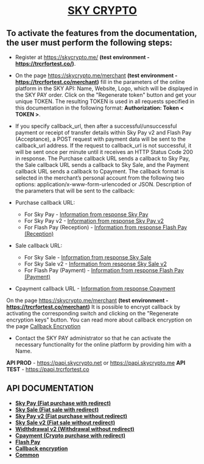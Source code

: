 <h1 align="center"><a href="https://skycrypto.me/" target="_blank">SKY CRYPTO</a> 

## To activate the features from the documentation, the user must perform the following steps:
 - Register at https://skycrypto.me/ **(test environment - https://trcrfortest.co/)**.

 - On the page https://skycrypto.me/merchant **(test environment - https://trcrfortest.co/merchant)** 
fill in the parameters of the online platform in the SKY API: Name, Website, Logo, which will be displayed in the SKY PAY order. Click on the "Regenerate token" button and get your unique TOKEN. The resulting TOKEN is used in all requests specified in this documentation in the following format: **Authorization: Token < TOKEN >**.
 - If you specify callback_url, then after a successful/unsuccessful payment or receipt of transfer details within Sky Pay v2 and Flash Pay (Acceptance), a POST request with payment data will be sent to the callback_url address. If the request to callback_url is not successful, it will be sent once per minute until it receives an HTTP Status Code 200 in response. The Purchase callback URL sends a callback to Sky Pay, the Sale callback URL sends a callback to Sky Sale, and the Payment callback URL sends a callback to Cpayment. The callback format is selected in the merchant’s personal account from the following two options: application/x-www-form-urlencoded or JSON. Description of the parameters that will be sent to the callback:
  - Purchase callback URL:
     - For Sky Pay - [Information from response Sky Pay](SKYPAY.md#Receiving-information-on-execution-SKY-PAY)
     - For Sky Pay v2 - [Information from response Sky Pay v2](SKYPAYV2.md#Receiving-information-on-execution-SKY-PAY-V2)
     - For Flash Pay (Reception) - [Information from response Flash Pay (Reception)](FLASHPAY.md#Reception)
  - Sale callback URL:
     - For Sky Sale - [Information from response Sky Sale](SKYSALE.md#Receiving-information-on-execution-SKY-SALE)
     - For Sky Sale v2 - [Information from response Sky Sale v2](SKYSALEV2.md#Receiving-information-on-execution-SKY-SALE-V2)
     - For Flash Pay (Payment) - [Information from response Flash Pay (Payment)](FLASHPAY.md#Payment)
  - Cpayment callback URL - [Information from response Cpayment](CPAYMENT.md#Receiving-information-on-CPAYMENT)

On the page https://skycrypto.me/merchant **(test environment - https://trcrfortest.co/merchant)** It is possible to encrypt callback by activating the corresponding switch and clicking on the "Regenerate encryption keys" button. You can read more about callback encryption on the page [Callback Encryption](CALLBACK_ENCRYPTION.md)
- Contact the SKY PAY administrator so that he can activate the necessary functionality for the online platform by providing him with a Name.
  
**API PROD** - https://papi.skycrypto.net or https://papi.skycrypto.me
 **API TEST** - https://papi.trcrfortest.co
 
 ## API DOCUMENTATION
- [**Sky Pay (Fiat purchase with redirect)**](SKYPAY.md)
- [**Sky Sale (Fiat sale with redirect)**](SKYSALE.md)
- [**Sky Pay v2 (Fiat purchase without redirect)**](SKYPAYV2.md)
- [**Sky Sale v2 (Fiat sale without redirect)**](SKYSALEV2.md)
- [**Widthdrawal v2 (Withdrawal without redirect)**](WITHDRAWAL.md)
- [**Cpayment (Crypto purchase with redirect)**](CPAYMENT.md)
- [**Flash Pay**](FLASHPAY.md)
- [**Callback encryption**](CALLBACK_ENCRYPTION.md)
- [**Common**](COMMON.md)

